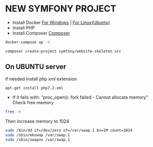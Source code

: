# NEW SYMFONY PROJECT
- Install Docker
[For Windows](https://docs.docker.com/docker-for-windows/install/) | [For Linux(Ubuntu)](https://docs.docker.com/engine/install/ubuntu/)
- Install PHP
- Install Composer
[Composer](https://getcomposer.org/download/)

```bash
docker-compose up -d
```

```bash
composer create-project symfony/website-skeleton src
```

## On UBUNTU server
If needed install php xml extension
```bash
apt-get install php7.2-xml
```

* If it fails with: "proc_open(): fork failed - Cannot allocate memory"
Check free memory
```bash
free -m
```
Then increase memory to 1024
```bash
sudo /bin/dd if=/dev/zero of=/var/swap.1 bs=1M count=1024
sudo /sbin/mkswap /var/swap.1
sudo /sbin/swapon /var/swap.1
```
